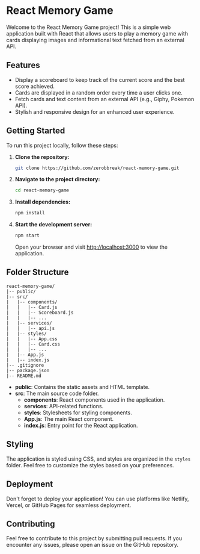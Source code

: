# React Memory Game

Welcome to the React Memory Game project! This is a simple web application built with React that allows users to play a memory game with cards displaying images and informational text fetched from an external API.

## Features

- Display a scoreboard to keep track of the current score and the best score achieved.
- Cards are displayed in a random order every time a user clicks one.
- Fetch cards and text content from an external API (e.g., Giphy, Pokemon API).
- Stylish and responsive design for an enhanced user experience.

## Getting Started

To run this project locally, follow these steps:

1. **Clone the repository:**

    ```bash
    git clone https://github.com/zerobbreak/react-memory-game.git
    ```

2. **Navigate to the project directory:**

    ```bash
    cd react-memory-game
    ```

3. **Install dependencies:**

    ```bash
    npm install
    ```

4. **Start the development server:**

    ```bash
    npm start
    ```

    Open your browser and visit [http://localhost:3000](http://localhost:3000) to view the application.

## Folder Structure

```plaintext
react-memory-game/
|-- public/
|-- src/
|   |-- components/
|   |   |-- Card.js
|   |   |-- Scoreboard.js
|   |   |-- ...
|   |-- services/
|   |   |-- api.js
|   |-- styles/
|   |   |-- App.css
|   |   |-- Card.css
|   |   |-- ...
|   |-- App.js
|   |-- index.js
|-- .gitignore
|-- package.json
|-- README.md
```

- **public**: Contains the static assets and HTML template.
- **src**: The main source code folder.
  - **components**: React components used in the application.
  - **services**: API-related functions.
  - **styles**: Stylesheets for styling components.
  - **App.js**: The main React component.
  - **index.js**: Entry point for the React application.

## Styling

The application is styled using CSS, and styles are organized in the `styles` folder. Feel free to customize the styles based on your preferences.

## Deployment

Don't forget to deploy your application! You can use platforms like Netlify, Vercel, or GitHub Pages for seamless deployment.

## Contributing

Feel free to contribute to this project by submitting pull requests. If you encounter any issues, please open an issue on the GitHub repository.
